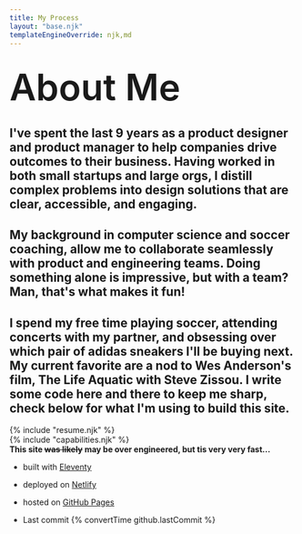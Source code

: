 ```yaml
---
title: My Process
layout: "base.njk"
templateEngineOverride: njk,md
---
```

<div class="fade-in about">
    <!-- <img src="/assets/profile-thumb.png" alt="Personal Photo Small" width=250 height=250> -->
    <!-- <img src="/assets/headshot.jpg" alt="Personal Photo Small" width=300 style="border-radius:1rem;"> -->
    <div class="top">
        <div class="headshot">&nbsp;</div>
        <h1 style="font-size:4rem; font-weight: 600; margin:0;">About Me</h1>
        <h2>
            I've spent the last 9 years as a product designer and product manager to help companies drive outcomes to their business. Having worked in both small startups and large orgs, I distill complex problems into design solutions that are clear, accessible, and engaging.
        </h2>
        <h2>
            My background in computer science and soccer coaching, allow me to collaborate seamlessly with product and engineering teams. Doing something alone is impressive, but with a team? Man, that's what makes it fun! 
        </h2>
        <h2>
            I spend my free time playing soccer, attending concerts with my partner, and obsessing over which pair of adidas sneakers I'll be buying next. My current favorite are a nod to Wes Anderson's film, The Life Aquatic with Steve Zissou. I write some code here and there to keep me sharp, check below for what I'm using to build this site.
        </h2>
    </div>

<section class="fade-in">
{% include "resume.njk" %}
</section>

<section class="fade-in">
{% include "capabilities.njk" %}
</section>

<section>
<b>This site <strike>was likely</strike> <b>may</b> be over engineered, but tis very very fast...</b>

- built with <a href="https://www.11ty.dev/" target="_blank">Eleventy</a>

- deployed on <a href="https://www.netlify.com/" target="_blank">Netlify</a> 

- hosted on <a href="https://pages.github.com/" target="_blank">GitHub Pages</a>    

- Last commit {% convertTime github.lastCommit %}
</section>